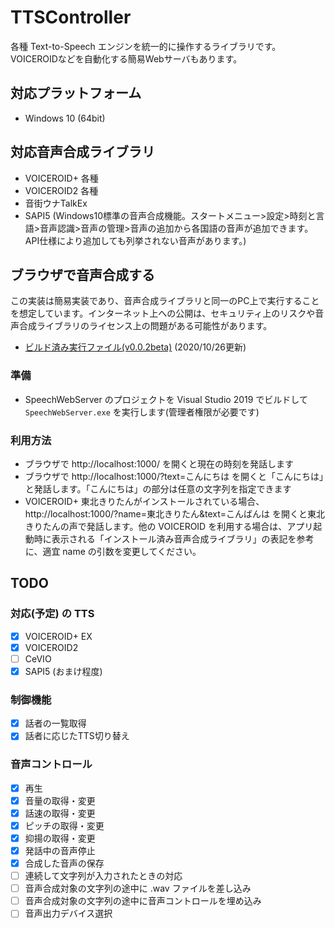 # TTSController
各種 Text-to-Speech エンジンを統一的に操作するライブラリです。VOICEROIDなどを自動化する簡易Webサーバもあります。

## 対応プラットフォーム
- Windows 10 (64bit)

## 対応音声合成ライブラリ
- VOICEROID+ 各種
- VOICEROID2 各種
- 音街ウナTalkEx
- SAPI5 (Windows10標準の音声合成機能。スタートメニュー>設定>時刻と言語>音声認識>音声の管理>音声の追加から各国語の音声が追加できます。API仕様により追加しても列挙されない音声があります。)

## ブラウザで音声合成する
この実装は簡易実装であり、音声合成ライブラリと同一のPC上で実行することを想定しています。インターネット上への公開は、セキュリティ上のリスクや音声合成ライブラリのライセンス上の問題がある可能性があります。

- [ビルド済み実行ファイル(v0.0.2beta)](https://github.com/ksasao/TTSController/releases/download/v0.0.2beta/SpeechWebServer_v0.0.2beta.zip) (2020/10/26更新)

### 準備
- SpeechWebServer のプロジェクトを Visual Studio 2019 でビルドして ```SpeechWebServer.exe``` を実行します(管理者権限が必要です)

### 利用方法
- ブラウザで http://localhost:1000/ を開くと現在の時刻を発話します
- ブラウザで http://localhost:1000/?text=こんにちは を開くと「こんにちは」と発話します。「こんにちは」の部分は任意の文字列を指定できます
- VOICEROID+ 東北きりたんがインストールされている場合、http://localhost:1000/?name=東北きりたん&text=こんばんは を開くと東北きりたんの声で発話します。他の VOICEROID を利用する場合は、アプリ起動時に表示される「インストール済み音声合成ライブラリ」の表記を参考に、適宜 name の引数を変更してください。

## TODO

### 対応(予定) の TTS

- [x] VOICEROID+ EX
- [x] VOICEROID2
- [ ] CeVIO
- [x] SAPI5 (おまけ程度)

### 制御機能
- [x] 話者の一覧取得
- [x] 話者に応じたTTS切り替え

### 音声コントロール
- [x] 再生
- [x] 音量の取得・変更
- [x] 話速の取得・変更
- [x] ピッチの取得・変更
- [x] 抑揚の取得・変更
- [x] 発話中の音声停止
- [x] 合成した音声の保存
- [ ] 連続して文字列が入力されたときの対応
- [ ] 音声合成対象の文字列の途中に .wav ファイルを差し込み
- [ ] 音声合成対象の文字列の途中に音声コントロールを埋め込み
- [ ] 音声出力デバイス選択
